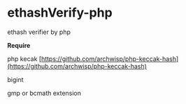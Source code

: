 # ethashVerify-php
ethash verifier by php



**Require**

php kecak  [https://github.com/archwisp/php-keccak-hash](https://github.com/archwisp/php-keccak-hash)

bigint

gmp or bcmath extension